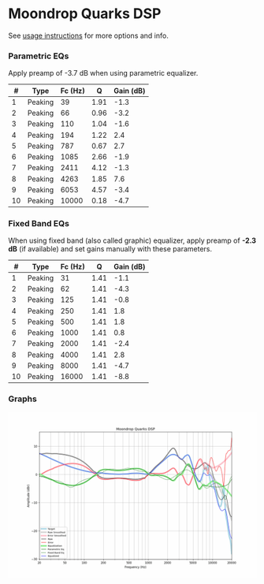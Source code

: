 # Moondrop Quarks DSP
See [usage instructions](https://github.com/jaakkopasanen/AutoEq#usage) for more options and info.

### Parametric EQs
Apply preamp of -3.7 dB when using parametric equalizer.

|   # | Type    |   Fc (Hz) |    Q |   Gain (dB) |
|-----|---------|-----------|------|-------------|
|   1 | Peaking |        39 | 1.91 |        -1.3 |
|   2 | Peaking |        66 | 0.96 |        -3.2 |
|   3 | Peaking |       110 | 1.04 |        -1.6 |
|   4 | Peaking |       194 | 1.22 |         2.4 |
|   5 | Peaking |       787 | 0.67 |         2.7 |
|   6 | Peaking |      1085 | 2.66 |        -1.9 |
|   7 | Peaking |      2411 | 4.12 |        -1.3 |
|   8 | Peaking |      4263 | 1.85 |         7.6 |
|   9 | Peaking |      6053 | 4.57 |        -3.4 |
|  10 | Peaking |     10000 | 0.18 |        -4.7 |

### Fixed Band EQs
When using fixed band (also called graphic) equalizer, apply preamp of **-2.3 dB** (if available) and set gains manually with these parameters.

|   # | Type    |   Fc (Hz) |    Q |   Gain (dB) |
|-----|---------|-----------|------|-------------|
|   1 | Peaking |        31 | 1.41 |        -1.1 |
|   2 | Peaking |        62 | 1.41 |        -4.3 |
|   3 | Peaking |       125 | 1.41 |        -0.8 |
|   4 | Peaking |       250 | 1.41 |         1.8 |
|   5 | Peaking |       500 | 1.41 |         1.8 |
|   6 | Peaking |      1000 | 1.41 |         0.8 |
|   7 | Peaking |      2000 | 1.41 |        -2.4 |
|   8 | Peaking |      4000 | 1.41 |         2.8 |
|   9 | Peaking |      8000 | 1.41 |        -4.7 |
|  10 | Peaking |     16000 | 1.41 |        -8.8 |

### Graphs
![](./Moondrop%20Quarks%20DSP.png)
